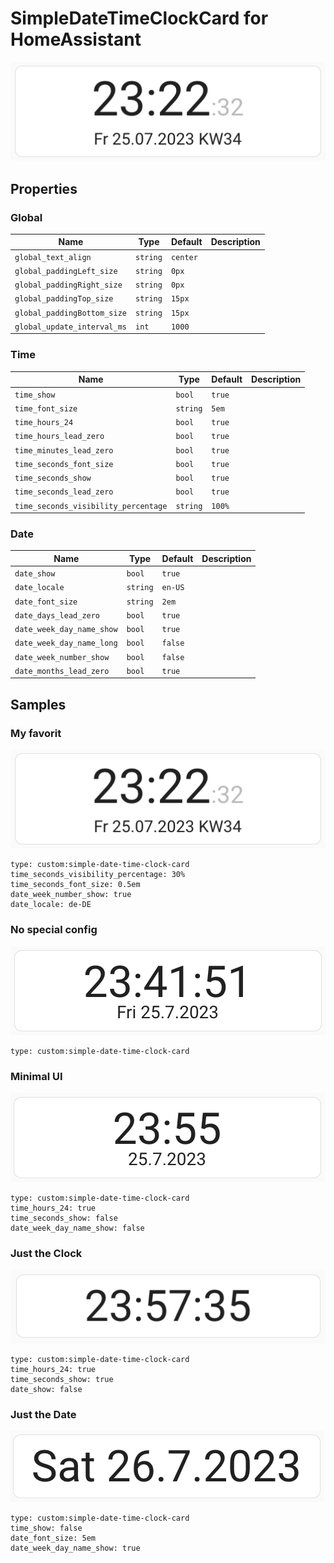 
# SimpleDateTimeClockCard for HomeAssistant
![Header image to show a sample of this card](img/header.png)

## Properties
### Global

| Name | Type | Default | Description |
|--|--|--|--|
| `global_text_align` | `string` | `center` | |
| `global_paddingLeft_size` | `string` | `0px` | |
| `global_paddingRight_size` | `string` | `0px` | |
| `global_paddingTop_size` | `string` | `15px` | |
| `global_paddingBottom_size` | `string` | `15px` | |
| `global_update_interval_ms` | `int` | `1000` | |

  

### Time
| Name | Type | Default | Description |
|--|--|--|--|
| `time_show` | `bool` | `true` | |
| `time_font_size` | `string` | `5em` | |
| `time_hours_24` | `bool` | `true` | |
| `time_hours_lead_zero` | `bool` | `true` | |
| `time_minutes_lead_zero` | `bool` | `true` | |
| `time_seconds_font_size` | `bool` | `true` | |
| `time_seconds_show` | `bool` | `true` | |
| `time_seconds_lead_zero` | `bool` | `true` | |
| `time_seconds_visibility_percentage` | `string` | `100%` | |

  

### Date

| Name | Type | Default | Description |
|--|--|--|--|
| `date_show` | `bool` | `true` | |
| `date_locale` | `string` | `en-US` | |
| `date_font_size` | `string` | `2em` | |
| `date_days_lead_zero` | `bool` | `true` | |
| `date_week_day_name_show` | `bool` | `true` | |
| `date_week_day_name_long` | `bool` | `false` | |
| `date_week_number_show` | `bool` | `false` | |
| `date_months_lead_zero` | `bool` | `true` | |

## Samples
### My favorit
![Header image to show a sample of this card](img/header.png)

    type: custom:simple-date-time-clock-card
	time_seconds_visibility_percentage: 30%
	time_seconds_font_size: 0.5em
	date_week_number_show: true
    date_locale: de-DE

### No special config
![Header image to show a sample of this card](img/no-special-config.png)

    type: custom:simple-date-time-clock-card


### Minimal UI
![Header image to show a sample of this card](img/minimal-ui-config.png)

    type: custom:simple-date-time-clock-card
    time_hours_24: true
    time_seconds_show: false
    date_week_day_name_show: false


### Just the Clock
![Header image to show a sample of this card](img/just-the-clock-config.png)

    type: custom:simple-date-time-clock-card
    time_hours_24: true
    time_seconds_show: true
    date_show: false


### Just the Date
![Header image to show a sample of this card](img/just-the-date-config.png)

    type: custom:simple-date-time-clock-card
    time_show: false
    date_font_size: 5em
    date_week_day_name_show: true

